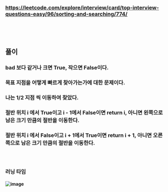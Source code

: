 ### https://leetcode.com/explore/interview/card/top-interview-questions-easy/96/sorting-and-searching/774/
### <br/><br/>

## 풀이
### bad 보다 같거나 크면 True, 작으면 False이다.
### 목표 지점을 어떻게 빠르게 찾아가는가에 대한 문제이다.
### 나는 1/2 지점 씩 이동하여 찾았다.
### 절반 위치 i 에서 True이고 i - 1에서 False이면 return i, 아니면 왼쪽으로 남은 크기 만큼의 절반을 이동한다.
### 절반 위치 i 에서 False이고 i + 1에서 True이면 return i + 1, 아니면 오른쪽으로 남은 크기 만큼의 절반을 이동한다.
### <br/>

### 러닝 타임
#### ![image](https://github.com/user-attachments/assets/7c31389c-c58e-46d4-8e6c-fb7cdb8aa1a5)


